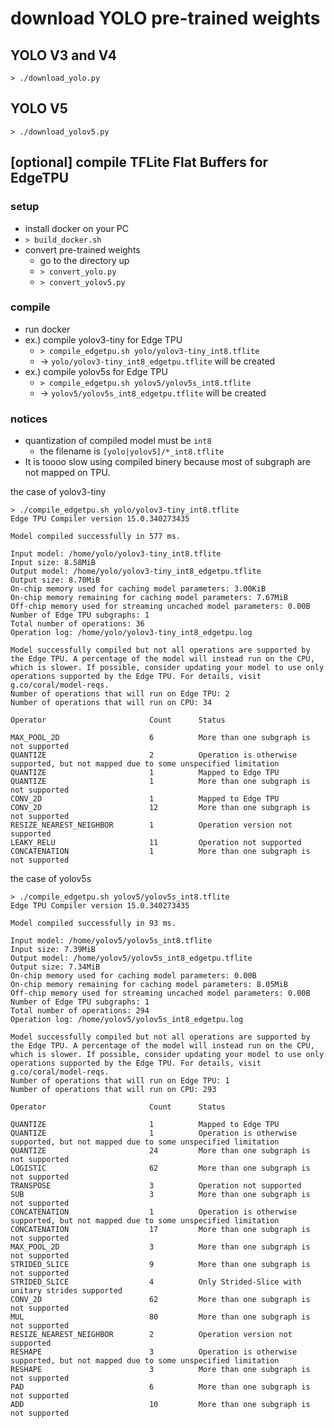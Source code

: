 # download YOLO pre-trained weights

## YOLO V3 and V4

`> ./download_yolo.py`

## YOLO V5

`> ./download_yolov5.py`

## [optional] compile TFLite Flat Buffers for EdgeTPU

### setup

- install docker on your PC
- `> build_docker.sh`
- convert pre-trained weights
    - go to the directory up
    - `> convert_yolo.py`
    - `> convert_yolov5.py`

### compile

- run docker
- ex.) compile yolov3-tiny for Edge TPU
    - `> compile_edgetpu.sh yolo/yolov3-tiny_int8.tflite`
    - → `yolo/yolov3-tiny_int8_edgetpu.tflite` will be created
- ex.) compile yolov5s for Edge TPU
    - `> compile_edgetpu.sh yolov5/yolov5s_int8.tflite`
    - → `yolov5/yolov5s_int8_edgetpu.tflite` will be created

### notices

- quantization of compiled model must be `int8`
    - the filename is `[yolo|yolov5]/*_int8.tflite`
- It is toooo slow using compiled binery because most of subgraph are not mapped on TPU.

the case of yolov3-tiny
```
> ./compile_edgetpu.sh yolo/yolov3-tiny_int8.tflite
Edge TPU Compiler version 15.0.340273435

Model compiled successfully in 577 ms.

Input model: /home/yolo/yolov3-tiny_int8.tflite
Input size: 8.58MiB
Output model: /home/yolo/yolov3-tiny_int8_edgetpu.tflite
Output size: 8.70MiB
On-chip memory used for caching model parameters: 3.00KiB
On-chip memory remaining for caching model parameters: 7.67MiB
Off-chip memory used for streaming uncached model parameters: 0.00B
Number of Edge TPU subgraphs: 1
Total number of operations: 36
Operation log: /home/yolo/yolov3-tiny_int8_edgetpu.log

Model successfully compiled but not all operations are supported by the Edge TPU. A percentage of the model will instead run on the CPU, which is slower. If possible, consider updating your model to use only operations supported by the Edge TPU. For details, visit g.co/coral/model-reqs.
Number of operations that will run on Edge TPU: 2
Number of operations that will run on CPU: 34

Operator                       Count      Status

MAX_POOL_2D                    6          More than one subgraph is not supported
QUANTIZE                       2          Operation is otherwise supported, but not mapped due to some unspecified limitation
QUANTIZE                       1          Mapped to Edge TPU
QUANTIZE                       1          More than one subgraph is not supported
CONV_2D                        1          Mapped to Edge TPU
CONV_2D                        12         More than one subgraph is not supported
RESIZE_NEAREST_NEIGHBOR        1          Operation version not supported
LEAKY_RELU                     11         Operation not supported
CONCATENATION                  1          More than one subgraph is not supported
```

the case of yolov5s
```
> ./compile_edgetpu.sh yolov5/yolov5s_int8.tflite
Edge TPU Compiler version 15.0.340273435

Model compiled successfully in 93 ms.

Input model: /home/yolov5/yolov5s_int8.tflite
Input size: 7.39MiB
Output model: /home/yolov5/yolov5s_int8_edgetpu.tflite
Output size: 7.34MiB
On-chip memory used for caching model parameters: 0.00B
On-chip memory remaining for caching model parameters: 8.05MiB
Off-chip memory used for streaming uncached model parameters: 0.00B
Number of Edge TPU subgraphs: 1
Total number of operations: 294
Operation log: /home/yolov5/yolov5s_int8_edgetpu.log

Model successfully compiled but not all operations are supported by the Edge TPU. A percentage of the model will instead run on the CPU, which is slower. If possible, consider updating your model to use only operations supported by the Edge TPU. For details, visit g.co/coral/model-reqs.
Number of operations that will run on Edge TPU: 1
Number of operations that will run on CPU: 293

Operator                       Count      Status

QUANTIZE                       1          Mapped to Edge TPU
QUANTIZE                       1          Operation is otherwise supported, but not mapped due to some unspecified limitation
QUANTIZE                       24         More than one subgraph is not supported
LOGISTIC                       62         More than one subgraph is not supported
TRANSPOSE                      3          Operation not supported
SUB                            3          More than one subgraph is not supported
CONCATENATION                  1          Operation is otherwise supported, but not mapped due to some unspecified limitation
CONCATENATION                  17         More than one subgraph is not supported
MAX_POOL_2D                    3          More than one subgraph is not supported
STRIDED_SLICE                  9          More than one subgraph is not supported
STRIDED_SLICE                  4          Only Strided-Slice with unitary strides supported
CONV_2D                        62         More than one subgraph is not supported
MUL                            80         More than one subgraph is not supported
RESIZE_NEAREST_NEIGHBOR        2          Operation version not supported
RESHAPE                        3          Operation is otherwise supported, but not mapped due to some unspecified limitation
RESHAPE                        3          More than one subgraph is not supported
PAD                            6          More than one subgraph is not supported
ADD                            10         More than one subgraph is not supported
```
